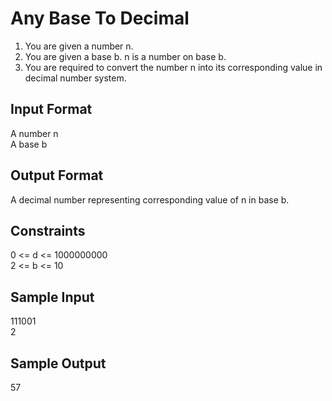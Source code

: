 # Any Base To Decimal

1. You are given a number n.
2. You are given a base b. n is a number on base b.
3. You are required to convert the number n into its corresponding value in decimal number system.
## Input Format
A number n <br>
A base b <br>
## Output Format
A decimal number representing corresponding value of n in base b.

## Constraints
0 <= d <= 1000000000 <br>
2 <= b <= 10 <br>
  
## Sample Input
111001 <br>
2 <br>
## Sample Output
57
